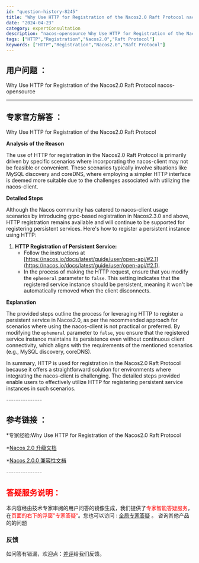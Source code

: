 ```yaml
---
id: "question-history-8245"
title: "Why Use HTTP for Registration of the Nacos2.0 Raft Protocol nacos-opensource"
date: "2024-04-23"
category: expertConsultation
description: "nacos-opensource Why Use HTTP for Registration of the Nacos2.0 Raft Protocol"
tags: ["HTTP","Registration","Nacos2.0","Raft Protocol"]
keywords: ["HTTP","Registration","Nacos2.0","Raft Protocol"]
---
```


## 用户问题 ： 
 Why Use HTTP for Registration of the Nacos2.0 Raft Protocol nacos-opensource 

---------------
## 专家官方解答 ：

Why Use HTTP for Registration of the Nacos2.0 Raft Protocol

**Analysis of the Reason**

The use of HTTP for registration in the Nacos2.0 Raft Protocol is primarily driven by specific scenarios where incorporating the nacos-client may not be feasible or convenient. These scenarios typically involve situations like MySQL discovery and coreDNS, where employing a simpler HTTP interface is deemed more suitable due to the challenges associated with utilizing the nacos-client.

**Detailed Steps**

Although the Nacos community has catered to nacos-client usage scenarios by introducing grpc-based registration in Nacos2.3.0 and above, HTTP registration remains available and will continue to be supported for registering persistent services. Here's how to register a persistent instance using HTTP:

1. **HTTP Registration of Persistent Service:**
   - Follow the instructions at [https://nacos.io/docs/latest/guide/user/open-api/#2.1](https://nacos.io/docs/latest/guide/user/open-api/#2.1).
   - In the process of making the HTTP request, ensure that you modify the `ephemeral` parameter to `false`. This setting indicates that the registered service instance should be persistent, meaning it won't be automatically removed when the client disconnects.

**Explanation**

The provided steps outline the process for leveraging HTTP to register a persistent service in Nacos2.0, as per the recommended approach for scenarios where using the nacos-client is not practical or preferred. By modifying the `ephemeral` parameter to `false`, you ensure that the registered service instance maintains its persistence even without continuous client connectivity, which aligns with the requirements of the mentioned scenarios (e.g., MySQL discovery, coreDNS).

In summary, HTTP is used for registration in the Nacos2.0 Raft Protocol because it offers a straightforward solution for environments where integrating the nacos-client is challenging. The detailed steps provided enable users to effectively utilize HTTP for registering persistent service instances in such scenarios.


<font color="#949494">---------------</font> 


## 参考链接 ：

*专家经验:Why Use HTTP for Registration of the Nacos2.0 Raft Protocol 
 
 *[Nacos 2.0 升级文档](https://nacos.io/docs/latest/upgrading/200-upgrading)
 
 *[Nacos 2.0.0 兼容性文档](https://nacos.io/docs/latest/upgrading/200-compatibility)


 <font color="#949494">---------------</font> 
 


## <font color="#FF0000">答疑服务说明：</font> 

本内容经由技术专家审阅的用户问答的镜像生成，我们提供了<font color="#FF0000">专家智能答疑服务</font>，在<font color="#FF0000">页面的右下的浮窗”专家答疑“</font>。您也可以访问 : [全局专家答疑](https://opensource.alibaba.com/chatBot) 。 咨询其他产品的的问题

### 反馈
如问答有错漏，欢迎点：[差评](https://ai.nacos.io/user/feedbackByEnhancerGradePOJOID?enhancerGradePOJOId=11559)给我们反馈。

